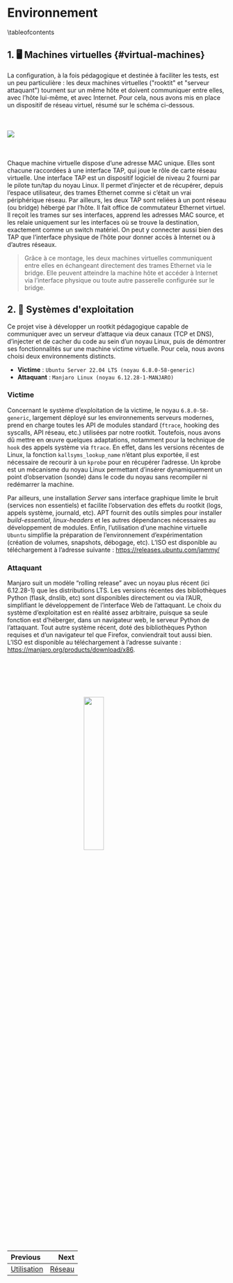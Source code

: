 # Environnement

\tableofcontents

## 1. 🖥️ Machines virtuelles {#virtual-machines}

La configuration, à la fois pédagogique et destinée à faciliter les tests, est un peu particulière : les deux machines virtuelles ("rooktit" et "serveur attaquant") tournent sur un même hôte et doivent communiquer entre elles, avec l’hôte lui-même, et avec Internet. Pour cela, nous avons mis en place un dispositif de réseau virtuel, résumé sur le schéma ci-dessous.

<img 
  src="diag.svg" 
  style="
    display: block;
    margin: 50px auto;
    overflow: hidden;
  "
/>

Chaque machine virtuelle dispose d’une adresse MAC unique. Elles sont chacune raccordées à une interface TAP, qui joue le rôle de carte réseau virtuelle. Une interface TAP est un dispositif logiciel de niveau 2 fourni par le pilote tun/tap du noyau Linux. Il permet d’injecter et de récupérer, depuis l’espace utilisateur, des trames Ethernet comme si c’était un vrai périphérique réseau. Par ailleurs, les deux TAP sont reliées à un pont réseau (ou bridge) hébergé par l’hôte. Il fait office de commutateur Ethernet virtuel. Il reçoit les trames sur ses interfaces, apprend les adresses MAC source, et les relaie uniquement sur les interfaces où se trouve la destination, exactement comme un switch matériel. On peut y connecter aussi bien des TAP que l’interface physique de l’hôte pour donner accès à Internet ou à d’autres réseaux.

> Grâce à ce montage, les deux machines virtuelles communiquent entre elles en échangeant directement des trames Ethernet via le bridge. Elle peuvent atteindre la machine hôte et accéder à Internet via l’interface physique ou toute autre passerelle configurée sur le bridge.

## 2. 🧠 Systèmes d'exploitation

Ce projet vise à développer un rootkit pédagogique capable de communiquer avec un serveur d’attaque via deux canaux (TCP et DNS), d’injecter et de cacher du code au sein d’un noyau Linux, puis de démontrer ses fonctionnalités sur une machine victime virtuelle. Pour cela, nous avons choisi deux environnements distincts.
- **Victime** : `Ubuntu Server 22.04 LTS (noyau 6.8.0-58-generic)`
- **Attaquant** : `Manjaro Linux (noyau 6.12.28-1-MANJARO)`

### Victime

Concernant le système d’exploitation de la victime, le noyau `6.8.0-58-generic`, largement déployé sur les environnements serveurs modernes, prend en charge toutes les API de modules standard (`ftrace`, hooking des syscalls, API réseau, etc.) utilisées par notre rootkit. Toutefois, nous avons dû mettre en œuvre quelques adaptations, notamment pour la technique de `hook` des appels système via `ftrace`. En effet, dans les versions récentes de Linux, la fonction `kallsyms_lookup_name` n’étant plus exportée, il est nécessaire de recourir à un `kprobe` pour en récupérer l’adresse. Un kprobe est un mécanisme du noyau Linux permettant d’insérer dynamiquement un point d’observation (sonde) dans le code du noyau sans recompiler ni redémarrer la machine.

Par ailleurs, une installation *Server* sans interface graphique limite le bruit (services non essentiels) et facilite l’observation des effets du rootkit (logs, appels système, journald, etc). APT fournit des outils simples pour installer *build-essential*, *linux-headers* et les autres dépendances nécessaires au développement de modules. Enfin, l’utilisation d’une machine virtuelle `Ubuntu` simplifie la préparation de l’environnement d’expérimentation (création de volumes, snapshots, débogage, etc). L’ISO est disponible au téléchargement à l’adresse suivante : https://releases.ubuntu.com/jammy/

### Attaquant

Manjaro suit un modèle “rolling release” avec un noyau plus récent (ici 6.12.28-1) que les distributions LTS. Les versions récentes des bibliothèques Python (flask, dnslib, etc) sont disponibles directement ou via l’AUR, simplifiant le développement de l’interface Web de l’attaquant. Le choix du système d’exploitation est en réalité assez arbitraire, puisque sa seule fonction est d’héberger, dans un navigateur web, le serveur Python de l’attaquant. Tout autre système récent, doté des bibliothèques Python requises et d’un navigateur tel que Firefox, conviendrait tout aussi bien. L’ISO est disponible au téléchargement à l’adresse suivante : https://manjaro.org/products/download/x86.

<img 
  src="logo_no_text.png" 
  style="
    display: block;
    margin: 100px auto;
    width: 30%;
    overflow: hidden;
  "
/>

<div class="section_buttons">

| Previous                          | Next                               |
|:----------------------------------|-----------------------------------:|
| [Utilisation](04_usage.md)        | [Réseau](d5/dc4/network.html)      |
</div>